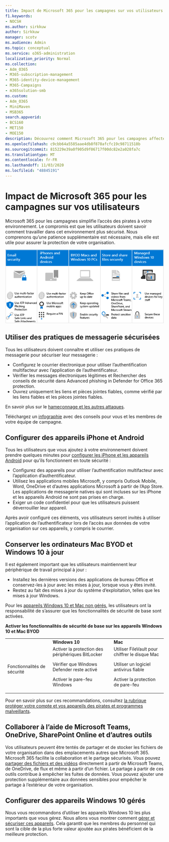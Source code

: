 ```yaml
---
title: Impact de Microsoft 365 pour les campagnes sur vos utilisateurs
f1.keywords:
- NOCSH
ms.author: sirkkuw
author: Sirkkuw
manager: scotv
ms.audience: Admin
ms.topic: conceptual
ms.service: o365-administration
localization_priority: Normal
ms.collection:
- Adm_O365
- M365-subscription-management
- M365-identity-device-management
- M365-Campaigns
- m365solution-smb
ms.custom:
- Adm_O365
- MiniMaven
- MSB365
search.appverid:
- BCS160
- MET150
- MOE150
description: Découvrez comment Microsoft 365 pour les campagnes affecte vos utilisateurs.
ms.openlocfilehash: c9cbb64a5585aae4db8f878afcfc19c98711518b
ms.sourcegitcommit: 815229e39a0f905d9f06717f00dc82e2a028fa7c
ms.translationtype: MT
ms.contentlocale: fr-FR
ms.lasthandoff: 11/03/2020
ms.locfileid: "48845191"
---
```

# <a name="how-microsoft-365-for-campaigns-affects-your-users"></a>Impact de Microsoft 365 pour les campagnes sur vos utilisateurs

Microsoft 365 pour les campagnes simplifie l’accès des pirates à votre environnement. Le compromis est que les utilisateurs doivent savoir comment travailler dans cet environnement plus sécurisé. Nous comprenons qu’une patience supplémentaire est nécessaire, mais elle est utile pour assurer la protection de votre organisation.

![Illustration de la somme des points clés de la suite ci-dessous pour les iPhone, les appareils Android, les Mac, Windows 10, le partage et le personnel de la clé](../media/M365-democracy-Users_700px.png)

## <a name="use-secure-email-practices"></a>Utiliser des pratiques de messagerie sécurisées
Tous les utilisateurs doivent connaître et utiliser ces pratiques de messagerie pour sécuriser leur messagerie :
- Configurez le courrier électronique pour utiliser l’authentification multifacteur avec l’application de l’authentificateur.
- Vérifier les messages électroniques légitimes et Rechercher des conseils de sécurité dans Advanced phishing in Defender for Office 365 protection.
- Ouvrez uniquement les liens et pièces jointes fiables, comme vérifié par les liens fiables et les pièces jointes fiables.

En savoir plus sur le [hameçonnage et les autres attaques](m365-campaigns-phishing-and-attacks.md). 

Téléchargez un [infographie](m365-campaigns-protect-campaign-infographic.md) avec des conseils pour vous et les membres de votre équipe de campagne.

## <a name="set-up-iphones-and-android-devices"></a>Configurer des appareils iPhone et Android
Tous les utilisateurs que vous ajoutez à votre environnement doivent prendre quelques minutes pour [configurer les iPhone et les appareils Android](../business/set-up-mobile-devices.md?toc=%2Fmicrosoft-365%2Fcampaigns%2Ftoc.json) pour qu’ils fonctionnent en toute sécurité :
- Configurez des appareils pour utiliser l’authentification multifacteur avec l’application d’authentificateur.
- Utilisez les applications mobiles Microsoft, y compris Outlook Mobile, Word, OneDrive et d’autres applications Microsoft à partir de l’App Store. Les applications de messagerie natives qui sont incluses sur les iPhone et les appareils Android ne sont pas prises en charge. 
- Exiger un code confidentiel pour que les utilisateurs puissent déverrouiller leur appareil.

Après avoir configuré ces éléments, vos utilisateurs seront invités à utiliser l’application de l’authentificateur lors de l’accès aux données de votre organisation sur ces appareils, y compris le courrier. 

## <a name="keep-byod-macs-and-windows-10-pcs-fresh"></a>Conserver les ordinateurs Mac BYOD et Windows 10 à jour 
Il est également important que les utilisateurs maintiennent leur périphérique de travail principal à jour :
- Installez les dernières versions des applications de bureau Office et conservez-les à jour avec les mises à jour, lorsque vous y êtes invité. 
- Restez au fait des mises à jour du système d’exploitation, telles que les mises à jour Windows.

Pour les [appareils Windows 10 et Mac non gérés](m365-campaigns-protect-pcs-macs.md), les utilisateurs ont la responsabilité de s’assurer que les fonctionnalités de sécurité de base sont activées.

**Activer les fonctionnalités de sécurité de base sur les appareils Windows 10 et Mac BYOD**

||||
|:-----|:-----|:------|
||**Windows 10**|**Mac**|
|Fonctionnalités de sécurité|Activer la protection des périphériques BitLocker<p><p> Vérifier que Windows Defender reste activé <p>Activer le pare-feu Windows| Utiliser FileVault pour chiffrer le disque Mac <p><p>Utiliser un logiciel antivirus fiable <p>Activer la protection de pare-feu|

Pour en savoir plus sur ces recommandations, consultez [la rubrique protéger votre compte et vos appareils des pirates et programmes malveillants](https://support.office.com/article/Protect-your-account-and-devices-from-hackers-and-malware-066d6216-a56b-4f90-9af3-b3a1e9a327d6#ID0EAABAAA=Windows_10).

## <a name="collaborate-using-microsoft-teams-onedrive-sharepoint-online-and-other-tools"></a>Collaborer à l’aide de Microsoft Teams, OneDrive, SharePoint Online et d’autres outils
Vos utilisateurs peuvent être tentés de partager et de stocker les fichiers de votre organisation dans des emplacements autres que Microsoft 365. Microsoft 365 facilite la collaboration et le partage sécurisés. Vous pouvez [partager des fichiers et des vidéos](share-files-and-videos.md) directement à partir de Microsoft Teams, de OneDrive, de flux et même à partir d’un fichier. Le partage à partir de ces outils contribue à empêcher les fuites de données. Vous pouvez ajouter une protection supplémentaire aux données sensibles pour empêcher le partage à l’extérieur de votre organisation. 


## <a name="set-up-managed-windows-10-devices"></a>Configurer des appareils Windows 10 gérés
Nous vous recommandons d’utiliser les appareils Windows 10 les plus importants que vous gérez. Nous allons vous montrer comment [gérer et sécuriser ces appareils](../business/set-up-windows-devices.md?toc=/microsoft-365/campaigns/toc.json). Cela garantit que les membres du personnel qui sont la cible de la plus forte valeur ajoutée aux pirates bénéficient de la meilleure protection. 
